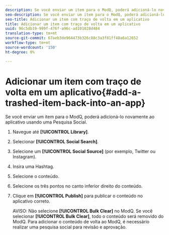 ```yaml
---
description: Se você enviar um item para o ModQ, poderá adicioná-lo novamente ao aplicativo usando uma Pesquisa Social.
seo-description: Se você enviar um item para o ModQ, poderá adicioná-lo novamente ao aplicativo usando uma Pesquisa Social.
seo-title: Adicionar um item com traço de volta em um aplicativo
title: Adicionar um item com traço de volta em um aplicativo
uuid: 96c5db19-999f-476f-a96c-ad101028d484
translation-type: tm+mt
source-git-commit: 67aeb3de964473b326c88c3a3f81ff48a6a12652
workflow-type: tm+mt
source-wordcount: '150'
ht-degree: 0%

---
```



# Adicionar um item com traço de volta em um aplicativo{#add-a-trashed-item-back-into-an-app}

Se você enviar um item para o ModQ, poderá adicioná-lo novamente ao aplicativo usando uma Pesquisa Social.

1. Navegue até **[!UICONTROL Library]**.
1. Selecionar **[!UICONTROL Social Search]**.
1. Selecione um **[!UICONTROL Social Source]** (por exemplo, Twitter ou Instagram).
1. Insira uma Hashtag.
1. Selecione o conteúdo.
1. Selecione os três pontos no canto inferior direito do conteúdo.
1. Clique em **[!UICONTROL Publish]** para publicar o conteúdo no aplicativo correto.

   AVISO: Não selecione **[!UICONTROL Bulk Clear]** no ModQ. Se você selecionar **[!UICONTROL Bulk Clear]**, todo o conteúdo será removido do ModQ. Para adicionar o conteúdo de volta ao ModQ, é necessário realizar uma pesquisa social para revisão e aprovação.
